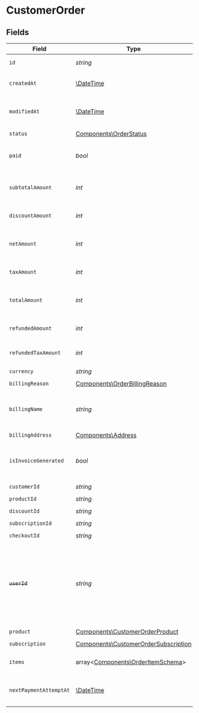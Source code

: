 # CustomerOrder


## Fields

| Field                                                                                                                   | Type                                                                                                                    | Required                                                                                                                | Description                                                                                                             | Example                                                                                                                 |
| ----------------------------------------------------------------------------------------------------------------------- | ----------------------------------------------------------------------------------------------------------------------- | ----------------------------------------------------------------------------------------------------------------------- | ----------------------------------------------------------------------------------------------------------------------- | ----------------------------------------------------------------------------------------------------------------------- |
| `id`                                                                                                                    | *string*                                                                                                                | :heavy_check_mark:                                                                                                      | The ID of the object.                                                                                                   |                                                                                                                         |
| `createdAt`                                                                                                             | [\DateTime](https://www.php.net/manual/en/class.datetime.php)                                                           | :heavy_check_mark:                                                                                                      | Creation timestamp of the object.                                                                                       |                                                                                                                         |
| `modifiedAt`                                                                                                            | [\DateTime](https://www.php.net/manual/en/class.datetime.php)                                                           | :heavy_check_mark:                                                                                                      | Last modification timestamp of the object.                                                                              |                                                                                                                         |
| `status`                                                                                                                | [Components\OrderStatus](../../Models/Components/OrderStatus.md)                                                        | :heavy_check_mark:                                                                                                      | N/A                                                                                                                     |                                                                                                                         |
| `paid`                                                                                                                  | *bool*                                                                                                                  | :heavy_check_mark:                                                                                                      | Whether the order has been paid for.                                                                                    | true                                                                                                                    |
| `subtotalAmount`                                                                                                        | *int*                                                                                                                   | :heavy_check_mark:                                                                                                      | Amount in cents, before discounts and taxes.                                                                            |                                                                                                                         |
| `discountAmount`                                                                                                        | *int*                                                                                                                   | :heavy_check_mark:                                                                                                      | Discount amount in cents.                                                                                               |                                                                                                                         |
| `netAmount`                                                                                                             | *int*                                                                                                                   | :heavy_check_mark:                                                                                                      | Amount in cents, after discounts but before taxes.                                                                      |                                                                                                                         |
| `taxAmount`                                                                                                             | *int*                                                                                                                   | :heavy_check_mark:                                                                                                      | Sales tax amount in cents.                                                                                              |                                                                                                                         |
| `totalAmount`                                                                                                           | *int*                                                                                                                   | :heavy_check_mark:                                                                                                      | Amount in cents, after discounts and taxes.                                                                             |                                                                                                                         |
| `refundedAmount`                                                                                                        | *int*                                                                                                                   | :heavy_check_mark:                                                                                                      | Amount refunded in cents.                                                                                               |                                                                                                                         |
| `refundedTaxAmount`                                                                                                     | *int*                                                                                                                   | :heavy_check_mark:                                                                                                      | Sales tax refunded in cents.                                                                                            |                                                                                                                         |
| `currency`                                                                                                              | *string*                                                                                                                | :heavy_check_mark:                                                                                                      | N/A                                                                                                                     |                                                                                                                         |
| `billingReason`                                                                                                         | [Components\OrderBillingReason](../../Models/Components/OrderBillingReason.md)                                          | :heavy_check_mark:                                                                                                      | N/A                                                                                                                     |                                                                                                                         |
| `billingName`                                                                                                           | *string*                                                                                                                | :heavy_check_mark:                                                                                                      | The name of the customer that should appear on the invoice.                                                             |                                                                                                                         |
| `billingAddress`                                                                                                        | [Components\Address](../../Models/Components/Address.md)                                                                | :heavy_check_mark:                                                                                                      | N/A                                                                                                                     |                                                                                                                         |
| `isInvoiceGenerated`                                                                                                    | *bool*                                                                                                                  | :heavy_check_mark:                                                                                                      | Whether an invoice has been generated for this order.                                                                   |                                                                                                                         |
| `customerId`                                                                                                            | *string*                                                                                                                | :heavy_check_mark:                                                                                                      | N/A                                                                                                                     |                                                                                                                         |
| `productId`                                                                                                             | *string*                                                                                                                | :heavy_check_mark:                                                                                                      | N/A                                                                                                                     |                                                                                                                         |
| `discountId`                                                                                                            | *string*                                                                                                                | :heavy_check_mark:                                                                                                      | N/A                                                                                                                     |                                                                                                                         |
| `subscriptionId`                                                                                                        | *string*                                                                                                                | :heavy_check_mark:                                                                                                      | N/A                                                                                                                     |                                                                                                                         |
| `checkoutId`                                                                                                            | *string*                                                                                                                | :heavy_check_mark:                                                                                                      | N/A                                                                                                                     |                                                                                                                         |
| ~~`userId`~~                                                                                                            | *string*                                                                                                                | :heavy_check_mark:                                                                                                      | : warning: ** DEPRECATED **: This will be removed in a future release, please migrate away from it as soon as possible. |                                                                                                                         |
| `product`                                                                                                               | [Components\CustomerOrderProduct](../../Models/Components/CustomerOrderProduct.md)                                      | :heavy_check_mark:                                                                                                      | N/A                                                                                                                     |                                                                                                                         |
| `subscription`                                                                                                          | [Components\CustomerOrderSubscription](../../Models/Components/CustomerOrderSubscription.md)                            | :heavy_check_mark:                                                                                                      | N/A                                                                                                                     |                                                                                                                         |
| `items`                                                                                                                 | array<[Components\OrderItemSchema](../../Models/Components/OrderItemSchema.md)>                                         | :heavy_check_mark:                                                                                                      | Line items composing the order.                                                                                         |                                                                                                                         |
| `nextPaymentAttemptAt`                                                                                                  | [\DateTime](https://www.php.net/manual/en/class.datetime.php)                                                           | :heavy_minus_sign:                                                                                                      | When the next payment retry is scheduled                                                                                |                                                                                                                         |